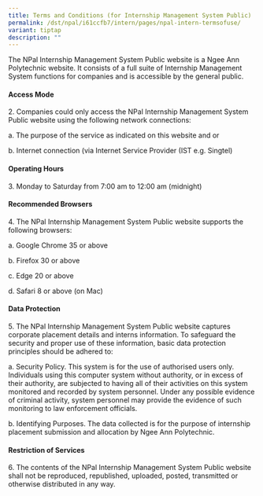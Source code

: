 ```yaml
---
title: Terms and Conditions (for Internship Management System Public)
permalink: /dst/npal/i61ccfb7/intern/pages/npal-intern-termsofuse/
variant: tiptap
description: ""
---
```

<p>The NPal Internship Management System Public website is a Ngee Ann Polytechnic
website. It consists of a full suite of Internship Management System functions
for companies and is accessible by the general public.</p>
<h4>Access Mode</h4>
<p>2. Companies could only access the NPal Internship Management System Public
website using the following network connections:</p>
<p>a. The purpose of the service as indicated on this website and or</p>
<p>b. Internet connection (via Internet Service Provider (IST e.g. Singtel)</p>
<h4>Operating Hours</h4>
<p>3. Monday to Saturday from 7:00 am to 12:00 am (midnight)</p>
<h4>Recommended Browsers</h4>
<p>4. The NPal Internship Management System Public website supports the following
browsers:</p>
<p>a. Google Chrome 35 or above</p>
<p>b. Firefox 30 or above</p>
<p>c. Edge 20 or above</p>
<p>d. Safari 8 or above (on Mac)</p>
<h4>Data Protection</h4>
<p>5. The NPal Internship Management System Public website captures corporate
placement details and interns information. To safeguard the security and
proper use of these information, basic data protection principles should
be adhered to:</p>
<p>a. Security Policy. This system is for the use of authorised users only.
Individuals using this computer system without authority, or in excess
of their authority, are subjected to having all of their activities on
this system monitored and recorded by system personnel. Under any possible
evidence of criminal activity, system personnel may provide the evidence
of such monitoring to law enforcement officials.</p>
<p>b. Identifying Purposes. The data collected is for the purpose of internship
placement submission and allocation by Ngee Ann Polytechnic.</p>
<h4>Restriction of Services</h4>
<p>6. The contents of the NPal Internship Management System Public website
shall not be reproduced, republished, uploaded, posted, transmitted or
otherwise distributed in any way.</p>